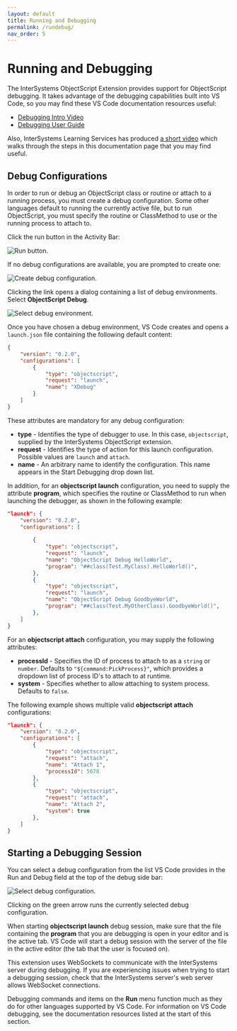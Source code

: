```yaml
---
layout: default
title: Running and Debugging
permalink: /rundebug/
nav_order: 5
---
```

# Running and Debugging

The InterSystems ObjectScript Extension provides support for ObjectScript debugging. It takes advantage of the debugging capabilities built into VS Code, so you may find these VS Code documentation resources useful:

- [Debugging Intro Video](https://code.visualstudio.com/docs/introvideos/debugging)
- [Debugging User Guide](https://code.visualstudio.com/docs/editor/debugging)

Also, InterSystems Learning Services has produced [a short video](https://learning.intersystems.com/course/view.php?id=1795&ssoPass=1) which walks through the steps in this documentation page that you may find useful.

## Debug Configurations

In order to run or debug an ObjectScript class or routine or attach to a running process, you must create a debug configuration. Some other languages default to running the currently active file, but to run ObjectScript, you must specify the routine or ClassMethod to use or the running process to attach to.

Click the run button in the Activity Bar:

![Run button.](../assets/images/run.png "run button")

If no debug configurations are available, you are prompted to create one:

![Create debug configuration.](../assets/images/CreateLaunchConfig.png "create debug configuration")

Clicking the link opens a dialog containing a list of debug environments. Select **ObjectScript Debug**. 

![Select debug environment.](../assets/images/debug-environment.png "select debug environment")

Once you have chosen a debug environment, VS Code creates and opens a `launch.json` file containing the following default content:

```json
{
    "version": "0.2.0",
    "configurations": [
        {
            "type": "objectscript",
            "request": "launch",
            "name": "XDebug"
        }
    ]
}
```

These attributes are mandatory for any debug configuration:

- **type** - Identifies the type of debugger to use. In this case, `objectscript`, supplied by the InterSystems ObjectScript extension.
- **request** - Identifies the type of action for this launch configuration. Possible values are `launch` and `attach`.
- **name** - An arbitrary name to identify the configuration. This name appears in the Start Debugging drop down list.

In addition, for an **objectscript launch** configuration, you need to supply the attribute **program**, which specifies the routine or ClassMethod to run when launching the debugger, as shown in the following example:

```json
"launch": {
	"version": "0.2.0",
	"configurations": [
      
		{
			"type": "objectscript",
			"request": "launch",
			"name": "ObjectScript Debug HelloWorld",
			"program": "##class(Test.MyClass).HelloWorld()",
		},
		{
			"type": "objectscript",
			"request": "launch",
			"name": "ObjectScript Debug GoodbyeWorld",
			"program": "##class(Test.MyOtherClass).GoodbyeWorld()",
		},
	]
}
```

For an **objectscript attach** configuration, you may supply the following attributes:

- **processId** - Specifies the ID of process to attach to as a `string` or `number`. Defaults to `"${command:PickProcess}"`, which provides a dropdown list of process ID's to attach to at runtime.
- **system** - Specifies whether to allow attaching to system process. Defaults to `false`.

The following example shows multiple valid **objectscript attach** configurations:

```json
"launch": {
	"version": "0.2.0",
	"configurations": [
		{
			"type": "objectscript",
			"request": "attach",
			"name": "Attach 1",
			"processId": 5678
		},
		{
			"type": "objectscript",
			"request": "attach",
			"name": "Attach 2",
			"system": true
		},
	]
}
```

## Starting a Debugging Session

You can select a debug configuration from the list VS Code provides in the Run and Debug field at the top of the debug side bar:

![Select debug configuration.](../assets/images/select-config.png "select debug configuration")

Clicking on the green arrow runs the currently selected debug configuration.

When starting **objectscript launch** debug session, make sure that the file containing the **program** that you are debugging is open in your editor and is the active tab. VS Code will start a debug session with the server of the file in the active editor (the tab that the user is focused on).

This extension uses WebSockets to communicate with the InterSystems server during debugging. If you are experiencing issues when trying to start a debugging session, check that the InterSystems server's web server allows WebSocket connections.

Debugging commands and items on the **Run** menu function much as they do for other languages supported by VS Code. For information on VS Code debugging, see the documentation resources listed at the start of this section. 
